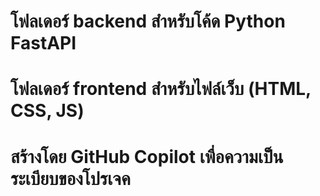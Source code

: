 # โฟลเดอร์ backend สำหรับโค้ด Python FastAPI
# โฟลเดอร์ frontend สำหรับไฟล์เว็บ (HTML, CSS, JS)
# สร้างโดย GitHub Copilot เพื่อความเป็นระเบียบของโปรเจค
